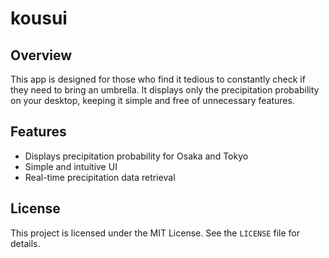 # kousui
## Overview
This app is designed for those who find it tedious to constantly check if they need to bring an umbrella. It displays only the precipitation probability on your desktop, keeping it simple and free of unnecessary features.

## Features
- Displays precipitation probability for Osaka and Tokyo
- Simple and intuitive UI
- Real-time precipitation data retrieval

## License
This project is licensed under the MIT License. See the `LICENSE` file for details.
